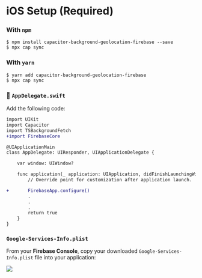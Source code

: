 # iOS Setup (Required)

### With `npm`

```shell
$ npm install capacitor-background-geolocation-firebase --save
$ npx cap sync
```

### With `yarn`

```shell
$ yarn add capacitor-background-geolocation-firebase
$ npx cap sync
```

### :open_file_folder: **`AppDelegate.swift`**

Add the following code:

```diff
import UIKit
import Capacitor
import TSBackgroundFetch
+import FirebaseCore

@UIApplicationMain
class AppDelegate: UIResponder, UIApplicationDelegate {

    var window: UIWindow?

    func application(_ application: UIApplication, didFinishLaunchingWithOptions launchOptions: [UIApplication.LaunchOptionsKey: Any]?) -> Bool {
        // Override point for customization after application launch.

+       FirebaseApp.configure()
        .
        .
        .
        return true
    }
}

```

### **`Google-Services-Info.plist`**

From your **Firebase Console**, copy your downloaded `Google-Services-Info.plist` file into your application:

![](https://dl.dropboxusercontent.com/s/4s7kfa6quusqk7i/Google-Services.plist.png?dl=1)
